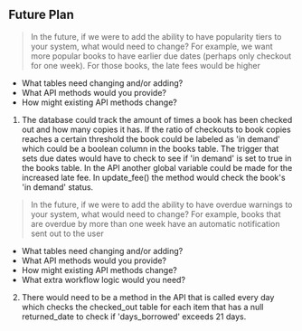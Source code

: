 ## Future Plan

> In the future, if we were to add the ability to have popularity tiers to your system, what would need to change? For example, we want more popular books to have earlier due dates (perhaps only checkout for one week). For those books, the late fees would be higher
- What tables need changing and/or adding?
- What API methods would you provide?
- How might existing API methods change?

1. The database could track the amount of times a book has been checked out and how many copies it has. If the ratio of checkouts to book copies reaches a certain threshold the book could be labeled as 'in demand' which could be a boolean column in the books table. The trigger that sets
due dates would have to check to see if 'in demand' is set to true in the books table. In the API another global variable could be made for the increased late fee. In update_fee() the method would check the book's 'in demand' status.

> In the future, if we were to add the ability to have overdue warnings to your system, what would need to change? For example, books that are overdue by more than one week have an automatic notification sent out to the user
- What tables need changing and/or adding?
- What API methods would you provide?
- How might existing API methods change?
- What extra workflow logic would you need?

2. There would need to be a method in the API that is called every day which checks the checked_out table for each item that has a null returned_date to check if 'days_borrowed' exceeds 21 days.